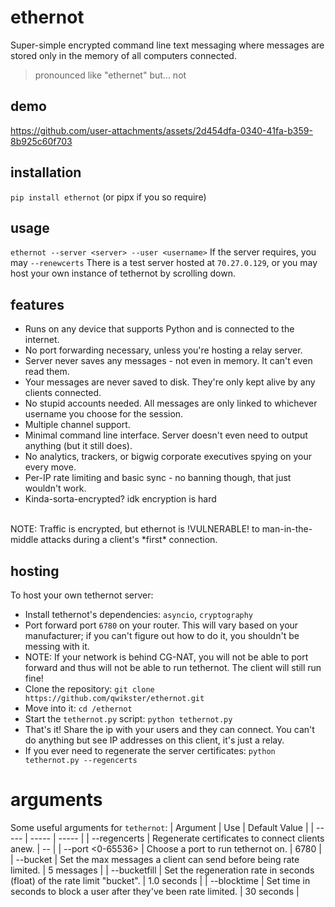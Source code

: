 # ethernot
Super-simple encrypted command line text messaging where messages are stored only in the memory of all computers connected.
> pronounced like "ethernet" but... not

## demo
https://github.com/user-attachments/assets/2d454dfa-0340-41fa-b359-8b925c60f703

## installation
`pip install ethernot` (or pipx if you so require)

## usage
`ethernot --server <server> --user <username>`
If the server requires, you may `--renewcerts`
There is a test server hosted at `70.27.0.129`, or you may host your own instance of tethernot by scrolling down.

## features
- Runs on any device that supports Python and is connected to the internet.
- No port forwarding necessary, unless you're hosting a relay server.
- Server never saves any messages - not even in memory. It can't even read them.
- Your messages are never saved to disk. They're only kept alive by any clients connected.
- No stupid accounts needed. All messages are only linked to whichever username you choose for the session.
- Multiple channel support.
- Minimal command line interface. Server doesn't even need to output anything (but it still does).
- No analytics, trackers, or bigwig corporate executives spying on your every move.
- Per-IP rate limiting and basic sync - no banning though, that just wouldn't work.
- Kinda-sorta-encrypted? idk encryption is hard
<br>
NOTE: Traffic is encrypted, but ethernot is !VULNERABLE! to man-in-the-middle attacks during a client's *first* connection.

## hosting
To host your own tethernot server:
- Install tethernot's dependencies: `asyncio`, `cryptography`
- Port forward port `6780` on your router. This will vary based on your manufacturer; if you can't figure out how to do it, you shouldn't be messing with it.
- NOTE: If your network is behind CG-NAT, you will not be able to port forward and thus will not be able to run tethernot. The client will still run fine!
- Clone the repository: `git clone https://github.com/qwikster/ethernot.git`
- Move into it: `cd /ethernot`
- Start the `tethernot.py` script: `python tethernot.py`
- That's it! Share the ip with your users and they can connect. You can't do anything but see IP addresses on this client, it's just a relay.
- If you ever need to regenerate the server certificates: `python tethernot.py --regencerts`

# arguments
Some useful arguments for `tethernot`:
| Argument | Use | Default Value |
| ----- | ----- | ----- |
| --regencerts | Regenerate certificates to connect clients anew. | -- | 
| --port <0-65536> | Choose a port to run tethernot on. | 6780 |
| --bucket <num> | Set the max messages a client can send before being rate limited. | 5 messages |
| --bucketfill <secs> | Set the regeneration rate in seconds (float) of the rate limit "bucket". | 1.0 seconds |
| --blocktime <secs> | Set time in seconds to block a user after they've been rate limited. | 30 seconds |

